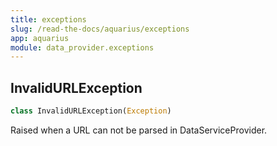 ```yaml
---
title: exceptions
slug: /read-the-docs/aquarius/exceptions
app: aquarius
module: data_provider.exceptions
---
```

## InvalidURLException

```python
class InvalidURLException(Exception)
```

Raised when a URL can not be parsed in DataServiceProvider.

